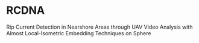 # RCDNA
Rip Current Detection in Nearshore Areas through UAV Video Analysis with Almost Local-Isometric Embedding Techniques on Sphere
